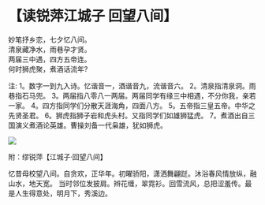 # 【读锐萍江城子 回望八间】

妙笔抒乡恋，七夕忆八间。  
清泉藏净水，雨巷孕才贤。  
两届三中遇，四方五帝连。  
何时狮虎聚，煮酒话流年?

注:
1。数字一到九入诗。忆谐音一，酒谐音九，流谐音六。
2。清泉指清泉洞。雨巷指石马兜。
3。两届指八零八一两届。两届同学有缘三中相遇，不分你我，亲若一家。
4。四方指同学们分散天涯海角，四面八方。
5。五帝指三皇五帝。中华之先贤圣君。
6。狮虎指狮子岩和虎头村。又指同学们如雄狮猛虎。
7。煮酒出自三国演义煮酒论英雄。曹操刘备一代枭雄，犹如狮虎。

![](13.jpg)

附：缪锐萍【江城子·回望八间】

忆昔母校望八间。自贪欢，正华年。初曜骄阳，潇洒舞翩跹。沐浴春风情放纵，融山水，地天宽。
当时邻位发披肩。辫花缠，翠霓衫。回雪流风，总把涩羞传。最是人生得意处，明月下，秀溪边。